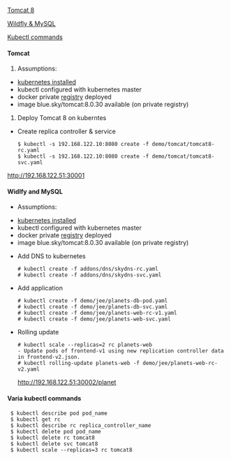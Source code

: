[Tomcat 8](#tomcat)

[Wildfly & MySQL](#widlfy-and-mysql)

[Kubectl commands](#varia-kubectl-commands)

#### Tomcat

1. Assumptions: 

 - [kubernetes installed](https://github.com/tecris/kubernetes/tree/v1.1.3-2/coreos-libvirt)
 - kubectl configured with kubernetes master
 - docker private [registry](https://github.com/tecris/docker/tree/v3.6.1/registry2) deployed
 - image blue.sky/tomcat:8.0.30 available (on private registry)

1. Deploy Tomcat 8 on kuberntes
 * Create replica controller & service

    ```
    $ kubectl -s 192.168.122.10:8080 create -f demo/tomcat/tomcat8-rc.yaml
    $ kubectl -s 192.168.122.10:8080 create -f demo/tomcat/tomcat8-svc.yaml
    ```
 http://192.168.122.51:30001


#### Widlfy and MySQL

 * Assumptions: 

  - [kubernetes installed](https://github.com/tecris/kubernetes/tree/v1.1.3-2/coreos-libvirt)
  - kubectl configured with kubernetes master
  - docker private [registry](https://github.com/tecris/docker/tree/v3.6.1/registry2) deployed
  - image blue.sky/tomcat:8.0.30 available (on private registry)

 * Add DNS to kubernetes

   ```
   # kubectl create -f addons/dns/skydns-rc.yaml
   # kubectl create -f addons/dns/skydns-svc.yaml
   ```
 * Add application

   ```
   # kubectl create -f demo/jee/planets-db-pod.yaml
   # kubectl create -f demo/jee/planets-db-svc.yaml
   # kubectl create -f demo/jee/planets-web-rc-v1.yaml
   # kubectl create -f demo/jee/planets-web-svc.yaml
   ```
   
 * Rolling update
 
   ```
   # kubectl scale --replicas=2 rc planets-web
   - Update pods of frontend-v1 using new replication controller data in frontend-v2.json.
   # kubectl rolling-update planets-web -f demo/jee/planets-web-rc-v2.yaml
   ```
   http://192.168.122.51:30002/planet


#### Varia kubectl commands
 
   ```
    $ kubectl describe pod pod_name
    $ kubectl get rc
    $ kubectl describe rc replica_controller_name
    $ kubectl delete pod pod_name
    $ kubectl delete rc tomcat8
    $ kubectl delete svc tomcat8
    $ kubectl scale --replicas=3 rc tomcat8
   ```
